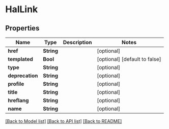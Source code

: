 # HalLink

## Properties
Name | Type | Description | Notes
------------ | ------------- | ------------- | -------------
**href** | **String** |  | [optional] 
**templated** | **Bool** |  | [optional] [default to false]
**type** | **String** |  | [optional] 
**deprecation** | **String** |  | [optional] 
**profile** | **String** |  | [optional] 
**title** | **String** |  | [optional] 
**hreflang** | **String** |  | [optional] 
**name** | **String** |  | [optional] 

[[Back to Model list]](../README.md#documentation-for-models) [[Back to API list]](../README.md#documentation-for-api-endpoints) [[Back to README]](../README.md)


